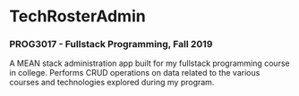 # TechRosterAdmin
### PROG3017 - Fullstack Programming, Fall 2019

A MEAN stack administration app built for my fullstack programming course in college. Performs CRUD operations on data related to the various courses and technologies explored during my program.
